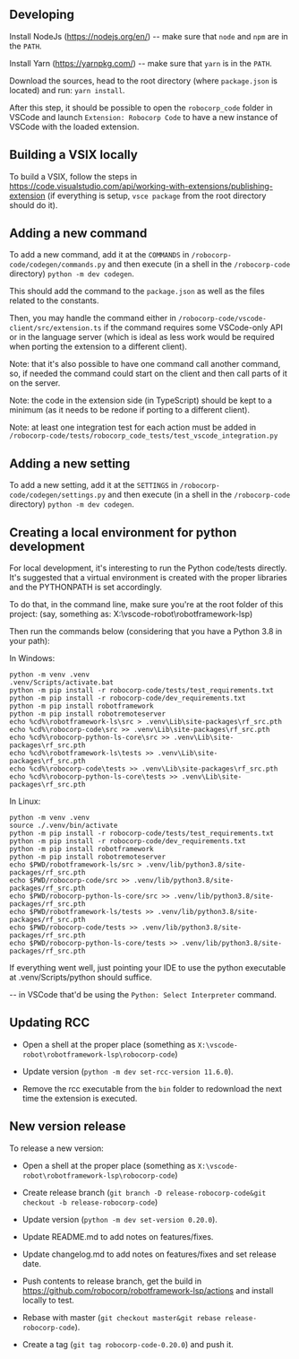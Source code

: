 
Developing
-----------

Install NodeJs (https://nodejs.org/en/) -- make sure that `node` and `npm` are in the `PATH`.

Install Yarn (https://yarnpkg.com/) -- make sure that `yarn` is in the `PATH`.

Download the sources, head to the root directory (where `package.json` is located)
and run: `yarn install`.

After this step, it should be possible to open the `robocorp_code` folder in VSCode and launch
`Extension: Robocorp Code` to have a new instance of VSCode with the loaded extension.


Building a VSIX locally
------------------------

To build a VSIX, follow the steps in https://code.visualstudio.com/api/working-with-extensions/publishing-extension
(if everything is setup, `vsce package` from the root directory should do it).


Adding a new command
---------------------

To add a new command, add it at the `COMMANDS` in `/robocorp-code/codegen/commands.py` and then execute
(in a shell in the `/robocorp-code` directory) `python -m dev codegen`.

This should add the command to the `package.json` as well as the files related to the constants.

Then, you may handle the command either in `/robocorp-code/vscode-client/src/extension.ts` if the
command requires some VSCode-only API or in the language server (which is ideal as less work would
be required when porting the extension to a different client).

Note: that it's also possible to have one command call another command, so, if needed the command could start
on the client and then call parts of it on the server.

Note: the code in the extension side (in TypeScript) should be kept to a minimum (as it needs to be
redone if porting to a different client).

Note: at least one integration test for each action must be added in
`/robocorp-code/tests/robocorp_code_tests/test_vscode_integration.py`


Adding a new setting
---------------------

To add a new setting, add it at the `SETTINGS` in `/robocorp-code/codegen/settings.py` and then execute
(in a shell in the `/robocorp-code` directory) `python -m dev codegen`.


Creating a local environment for python development
----------------------------------------------------

For local development, it's interesting to run the Python code/tests directly.
It's suggested that a virtual environment is created with the proper
libraries and the PYTHONPATH is set accordingly.

To do that, in the command line, make sure you're at the root folder of this project:
(say, something as: X:\vscode-robot\robotframework-lsp)

Then run the commands below (considering that you have a Python 3.8 in your path):

In Windows:

```
python -m venv .venv
.venv/Scripts/activate.bat
python -m pip install -r robocorp-code/tests/test_requirements.txt
python -m pip install -r robocorp-code/dev_requirements.txt
python -m pip install robotframework
python -m pip install robotremoteserver
echo %cd%\robotframework-ls\src > .venv\Lib\site-packages\rf_src.pth
echo %cd%\robocorp-code\src >> .venv\Lib\site-packages\rf_src.pth
echo %cd%\robocorp-python-ls-core\src >> .venv\Lib\site-packages\rf_src.pth
echo %cd%\robotframework-ls\tests >> .venv\Lib\site-packages\rf_src.pth
echo %cd%\robocorp-code\tests >> .venv\Lib\site-packages\rf_src.pth
echo %cd%\robocorp-python-ls-core\tests >> .venv\Lib\site-packages\rf_src.pth
```

In Linux:

```
python -m venv .venv
source ./.venv/bin/activate
python -m pip install -r robocorp-code/tests/test_requirements.txt
python -m pip install -r robocorp-code/dev_requirements.txt
python -m pip install robotframework
python -m pip install robotremoteserver
echo $PWD/robotframework-ls/src > .venv/lib/python3.8/site-packages/rf_src.pth
echo $PWD/robocorp-code/src >> .venv/lib/python3.8/site-packages/rf_src.pth
echo $PWD/robocorp-python-ls-core/src >> .venv/lib/python3.8/site-packages/rf_src.pth
echo $PWD/robotframework-ls/tests >> .venv/lib/python3.8/site-packages/rf_src.pth
echo $PWD/robocorp-code/tests >> .venv/lib/python3.8/site-packages/rf_src.pth
echo $PWD/robocorp-python-ls-core/tests >> .venv/lib/python3.8/site-packages/rf_src.pth
```

If everything went well, just pointing your IDE to use the python executable
at .venv/Scripts/python should suffice.

-- in VSCode that'd be using the `Python: Select Interpreter` command.

Updating RCC
--------------------

- Open a shell at the proper place (something as `X:\vscode-robot\robotframework-lsp\robocorp-code`)

- Update version (`python -m dev set-rcc-version 11.6.0`).

- Remove the rcc executable from the `bin` folder to redownload the next time the extension is executed.

New version release
--------------------

To release a new version:

- Open a shell at the proper place (something as `X:\vscode-robot\robotframework-lsp\robocorp-code`)

- Create release branch (`git branch -D release-robocorp-code&git checkout -b release-robocorp-code`)

- Update version (`python -m dev set-version 0.20.0`).

- Update README.md to add notes on features/fixes.

- Update changelog.md to add notes on features/fixes and set release date.

- Push contents to release branch, get the build in https://github.com/robocorp/robotframework-lsp/actions and install locally to test.

- Rebase with master (`git checkout master&git rebase release-robocorp-code`).

- Create a tag (`git tag robocorp-code-0.20.0`) and push it.

